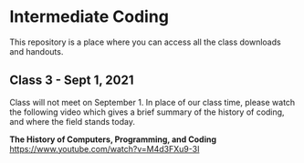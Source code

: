 # Intermediate Coding

This repository is a place where you can access all the class downloads and handouts.

## Class 3 - Sept 1, 2021

Class will not meet on September 1. In place of our class time, please watch the following video which gives a brief summary of the history of coding, and where the field stands today.

**The History of Computers, Programming, and Coding**\
https://www.youtube.com/watch?v=M4d3FXu9-3I
